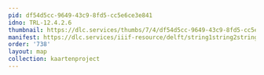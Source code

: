 ```yaml
---
pid: df54d5cc-9649-43c9-8fd5-cc5e6ce3e841
idno: TRL-12.4.2.6
thumbnail: https://dlc.services/thumbs/7/4/df54d5cc-9649-43c9-8fd5-cc5e6ce3e841/full/400,339/0/default.jpg
manifest: https://dlc.services/iiif-resource/delft/string1string2string3/kaartenproject-2007/TRL-12.4.2.6
order: '738'
layout: map
collection: kaartenproject
---
```

